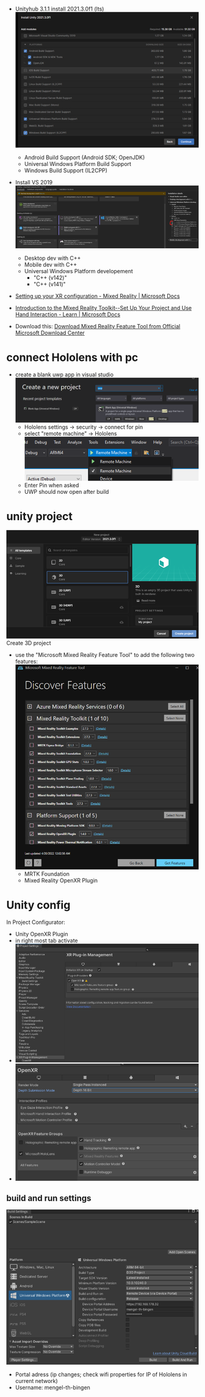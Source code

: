 - Unityhub 3.1.1 install 2021.3.0f1 (lts)
![](attachments/Pasted%20image%2020220419224200.png)
	- Android Build Support (Android SDK; OpenJDK)
	- Universal Windows Platform Build Support
	- Windows Build Support (IL2CPP)

- Install VS 2019
![](attachments/Pasted%20image%2020220419232028.png)
	- Desktop dev with C++
	- Mobile dev with C++
	- Universal Windows Platform developement
		- "C++ (v142)"
		- "C++ (v141)"

- [Setting up your XR configuration - Mixed Reality | Microsoft Docs](https://docs.microsoft.com/en-us/windows/mixed-reality/develop/unity/xr-project-setup?tabs=openxr)
- [Introduction to the Mixed Reality Toolkit--Set Up Your Project and Use Hand Interaction - Learn | Microsoft Docs](https://docs.microsoft.com/en-us/learn/modules/learn-mrtk-tutorials/1-1-introduction?tabs=openxr&ns-enrollment-type=learningpath&ns-enrollment-id=learn.azure.beginner-hololens-2-tutorials)
- Download this: [Download Mixed Reality Feature Tool from Official Microsoft Download Center](https://www.microsoft.com/en-us/download/details.aspx?id=102778)
# connect Hololens with pc
- create a blank uwp app in visual studio
   ![](attachments/Pasted%20image%2020220419235618.png)
   - Hololens settings -> security -> connect for pin
   - select "remote machine" -> Hololens
      ![](attachments/Pasted%20image%2020220419235905.png)
  - Enter Pin when asked
  - UWP should now open after build

# unity project
![](attachments/Pasted%20image%2020220420000209.png)
Create 3D project
- use the "Microsoft Mixed Reality Feature Tool" to add the following two features:
 ![](attachments/Pasted%20image%2020220420000735.png)
	 - MRTK Foundation
	 - Mixed Reality OpenXR Plugin

# Unity config
In Project Configurator:
- Unity OpenXR Plugin
- in right most tab activate
- ![](attachments/Pasted%20image%2020220420001205.png)
- ![](attachments/Pasted%20image%2020220420001240.png)
## build and run settings
![](attachments/Pasted%20image%2020220420002022.png)
- Portal adress (ip changes; check wifi properties for IP of Hololens in current network)
- Username: mengel-th-bingen
